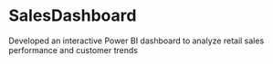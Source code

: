 # SalesDashboard
Developed an interactive Power BI dashboard to analyze retail sales performance and customer trends

